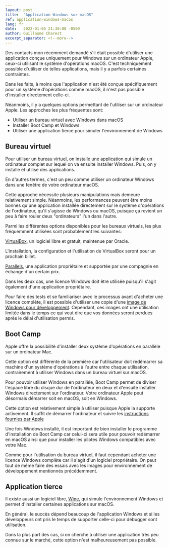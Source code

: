 ```yaml
---
layout: post
title:  "Application Windows sur macOS"
ref: application-windows-macos
lang: fr
date:   2022-01-05 21:30:00 -0500
author: Guillaume Charest
excerpt_separator: <!--more-->
---
```

Des contacts mon récemment demandé s'il était possible d'utiliser une application conçue uniquement pour Windows sur un ordinateur Apple, ceux-ci utilisant le système d'opérations macOS.
C'est techniquement possible d'utiliser de telles applications, mais il y a parfois certaines contraintes.
<!--more-->
Dans les faits, à moins que l'application n'est été conçue spécifiquement pour un système d'opérations comme macOS, il n'est pas possible d'installer directement celle-ci.

Néanmoins, il y a quelques options permettant de l'utiliser sur un ordinateur Apple.
Les approches les plus fréquentes sont:

- Utiliser un bureau virtuel avec Windows dans macOS
- Installer Boot Camp et Windows
- Utiliser une application tierce pour simuler l'environnement de Windows

## Bureau virtuel

Pour utiliser un bureau virtuel, on installe une application qui simule un ordinateur complet sur lequel on va ensuite installer Windows.
Puis, on y installe et utilise des applications.

En d'autres termes, c'est un peu comme utiliser un ordinateur Windows dans une fenêtre de votre ordinateur macOS.

Cette approche nécessite plusieurs manipulations mais demeure relativement simple.
Néanmoins, les performances peuvent être moins bonnes qu'une application installée directement sur le système d'opérations de l'ordinateur, qu'il s'agisse de Windows ou macOS, puisque ça revient un peu à faire rouler deux "ordinateurs" l'un dans l'autre.

Parmi les différentes options disponibles pour les bureaux virtuels, les plus fréquemment utilisées sont probablement les suivantes:

[VirtualBox](https://www.virtualbox.org/), un logiciel libre et gratuit, maintenue par Oracle.

L'installation, la configuration et l'utilisation de VirtualBox seront pour un prochain billet.

[Parallels](https://www.parallels.com/ca/), une application propriétaire et supportée par une compagnie en échange d'un certain prix.

Dans les deux cas, une licence Windows doit être utilisée puisqu'il s'agit également d'une application propriétaire.

Pour faire des tests et se familiariser avec le processus avant d'acheter une licence complète, il est possible d'utiliser une copie d'une [image de Windows pour développement](https://developer.microsoft.com/en-us/windows/downloads/virtual-machines/).
Cependant, ces images ont une utilisation limitée dans le temps ce qui veut dire que vos données seront perdues après le délai d'utilisation permis.

## Boot Camp

Apple offre la possibilité d'installer deux système d'opérations en parallèle sur un ordinateur Mac.

Cette option est différente de la première car l'utilisateur doit redémarrer sa machine d'un système d'opérations à l'autre entre chaque utilisation, contrairement à utiliser Windows dans un bureau virtuel sur macOS.

Pour pouvoir utiliser Windows en parallèle, Boot Camp permet de diviser l'espace libre du disque dur de l'ordinateur en deux et d'ensuite installer Windows directement sur l'ordinateur.
Votre ordinateur Apple peut désormais démarrer soit en macOS, soit en Windows.

Cette option est relativement simple à utiliser puisque Apple la supporte activement.
Il suffit de démarrer l'ordinateur et suivre les [instructions fournies par Apple](https://support.apple.com/fr-ca/HT201468)

Une fois Windows installé, il est important de bien installer le programme d'installation de Boot Camp car celui-ci sera utile pour pouvoir redémarrer en macOS ainsi que pour installer les pilotes Windows compatibles avec votre Mac.

Comme pour l'utilisation du bureau virtuel, il faut cependant acheter une licence Windows complète car il s'agit d'un logiciel propriétaire.
On peut tout de même faire des essais avec les images pour environnement de développement mentionnés précédemment.

## Application tierce

Il existe aussi un logiciel libre, [Wine](https://www.winehq.org/), qui simule l'environnement Windows et permet d'installer certaines applications sur macOS.

En général, le succès dépend beaucoup de l'application Windows et si les développeurs ont pris le temps de supporter celle-ci pour débugger sont utilisation.

Dans la plus part des cas, si on cherche à utiliser une application très peu connue sur le marché, cette option n'est malheureusement pas possible.
